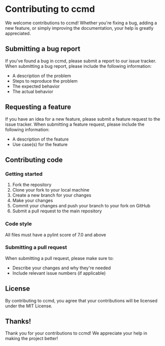 # Contributing to ccmd

We welcome contributions to ccmd! Whether you're fixing a bug, adding a new feature, or simply improving the documentation, your help is greatly appreciated.

## Submitting a bug report

If you've found a bug in ccmd, please submit a report to our issue tracker. When submitting a bug report, please include the following information:

- A description of the problem
- Steps to reproduce the problem
- The expected behavior
- The actual behavior

## Requesting a feature

If you have an idea for a new feature, please submit a feature request to the issue tracker. When submitting a feature request, please include the following information:

- A description of the feature
- Use case(s) for the feature

## Contributing code

### Getting started

1. Fork the repository
2. Clone your fork to your local machine
3. Create a new branch for your changes
4. Make your changes
5. Commit your changes and push your branch to your fork on GitHub
6. Submit a pull request to the main repository

### Code style

All files must have a pylint score of 7.0 and above

### Submitting a pull request

When submitting a pull request, please make sure to:

- Describe your changes and why they're needed
- Include relevant issue numbers (if applicable)

## License

By contributing to ccmd, you agree that your contributions will be licensed under the MIT License.

## Thanks!

Thank you for your contributions to ccmd! We appreciate your help in making the project better!

